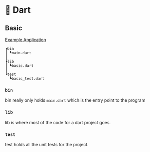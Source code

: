 # 🎯 Dart

## Basic

[Example Application](examples/basic/)

```
┏bin
┃ ┗main.dart
┃
┣lib
┃ ┗basic.dart
┃
┗test
  ┗basic_test.dart
```

### `bin`

bin really only holds `main.dart` which is the entry point to the program

### `lib`

lib is where most of the code for a dart project goes.

### `test`

test holds all the unit tests for the project.
